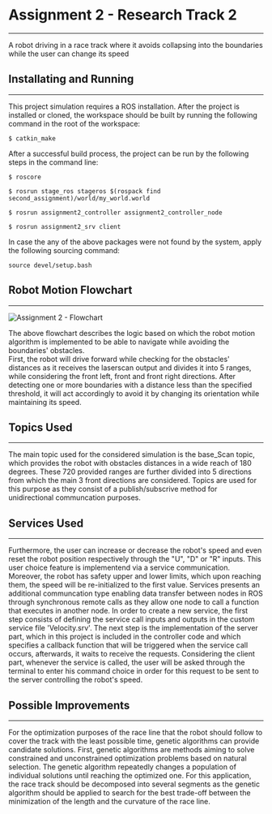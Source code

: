 # Assignment 2 - Research Track 2
---------------------------------
A robot driving in a race track where it avoids collapsing into the boundaries while the user can change its speed
## Installating and Running
---------------------------
This project simulation requires a ROS installation.
After the project is installed or cloned, the workspace should be built by running the following command in the root of the workspace:
```
$ catkin_make
```
After a successful build process, the project can be run by the following steps in the command line:

```
$ roscore
```
```
$ rosrun stage_ros stageros $(rospack find second_assignment)/world/my_world.world
```
```
$ rosrun assignment2_controller assignment2_controller_node
```
```
$ rosrun assignment2_srv client
```
In case the any of the above packages were not found by the system, apply the following sourcing command:
```
source devel/setup.bash
```
## Robot Motion Flowchart
-------------------------
![Assignment 2 - Flowchart](https://user-images.githubusercontent.com/79665691/173125089-fac2f92f-72bd-4178-81b3-f103ce540f9d.png)

The above flowchart describes the logic based on which the robot motion algorithm is implemented to be able to navigate while avoiding the boundaries' obstacles.\
First, the robot will drive forward while checking for the obstacles' distances as it receives the laserscan output and divides it into 5 ranges, while considering the front left, front and front right directions. After detecting one or more boundaries with a distance less than the specified threshold, it will act accordingly to avoid it by changing its orientation while maintaining its speed.

## Topics Used
--------------
The main topic used for the considered simulation is the base_Scan topic, which provides the robot with obstacles distances in a wide reach of 180 degrees. These 720 provided ranges are further divided into 5 directions from which the main 3 front directions are considered. Topics are used for this purpose as they consist of a publish/subscrive method for unidirectional communcation purposes. 

## Services Used
----------------
Furthermore, the user can increase or decrease the robot's speed and even reset the robot position respectively through the "U", "D" or "R" inputs. This user choice feature is implementend via a service communication. Moreover, the robot has safety upper and lower limits, which upon reaching them, the speed will be re-initialized to the first value. Services presents an additional communcation type enabling data transfer between nodes in ROS through synchronous remote calls as they allow one node to call a function that executes in another node. In order to create a new service, the first step consists of defining the service call inputs and outputs in the  custom service file 'Velocity.srv'. The next step is the implementation of the server part, which in this project is included in the controller code and which specifies a callback function that will be triggered when the service call occurs, afterwards, it waits to receive the requests. Considering the client part, whenever the service is called, the user will be asked through the terminal to enter his command choice in order for this request to be sent to the server controlling the robot's speed.

## Possible Improvements
------------------------
For the optimization purposes of the race line that the robot should follow to cover the track with the least possible time, genetic algorithms can provide candidate solutions. First, genetic algorithms are methods aiming to solve constrained and unconstrained optimization problems based on natural selection. The genetic algorithm repeatedly changes a population of individual solutions until reaching the optimized one. For this application, the race track should be decomposed into several segments as the genetic algorithm should be applied to search for the best trade-off between the minimization of the length and the curvature of the race line.
